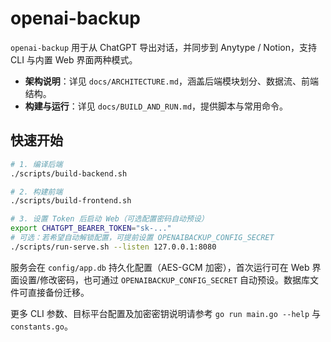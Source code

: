 # openai-backup

`openai-backup` 用于从 ChatGPT 导出对话，并同步到 Anytype / Notion，支持 CLI 与内置 Web 界面两种模式。

- **架构说明**：详见 `docs/ARCHITECTURE.md`，涵盖后端模块划分、数据流、前端结构。  
- **构建与运行**：详见 `docs/BUILD_AND_RUN.md`，提供脚本与常用命令。

## 快速开始

```bash
# 1. 编译后端
./scripts/build-backend.sh

# 2. 构建前端
./scripts/build-frontend.sh

# 3. 设置 Token 后启动 Web（可选配置密码自动预设）
export CHATGPT_BEARER_TOKEN="sk-..."
# 可选：若希望自动解锁配置，可提前设置 OPENAIBACKUP_CONFIG_SECRET
./scripts/run-serve.sh --listen 127.0.0.1:8080
```

服务会在 `config/app.db` 持久化配置（AES-GCM 加密），首次运行可在 Web 界面设置/修改密码，也可通过 `OPENAIBACKUP_CONFIG_SECRET` 自动预设。数据库文件可直接备份迁移。  

更多 CLI 参数、目标平台配置及加密密钥说明请参考 `go run main.go --help` 与 `constants.go`。  
